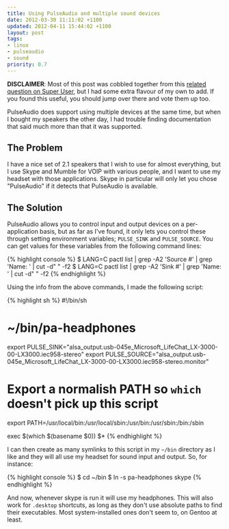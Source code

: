 ```yaml
---
title: Using PulseAudio and multiple sound devices
date: 2012-03-30 11:11:02 +1100
updated: 2012-04-11 15:44:02 +1100
layout: post
tags:
- linux
- pulseaudio
- sound
priority: 0.7
---
```


**DISCLAIMER**: Most of this post was cobbled together from this [related question on Super User][su-post],
but I had some extra flavour of my own to add. If you found this useful, you should
jump over there and vote them up too.

PulseAudio does support using multiple devices at the same time, but when I bought my
speakers the other day, I had trouble finding documentation that said much more than
that it was supported.

The Problem
-----------

I have a nice set of 2.1 speakers that I wish to use for almost everything, but I use
Skype and Mumble for VOIP with various people, and I want to use my headset with those
applications. Skype in particular will only let you chose "PulseAudio" if it detects
that PulseAudio is available.

The Solution
------------

PulseAudio allows you to control input and output devices on a per-application basis,
but as far as I've found, it only lets you control these through setting environment
variables; `PULSE_SINK` and `PULSE_SOURCE`. You can get values for these variables
from the following command lines:

{% highlight console %}
$ LANG=C pactl list | grep -A2 'Source #' | grep 'Name: ' | cut -d" " -f2
$ LANG=C pactl list | grep -A2 'Sink #' | grep 'Name: ' | cut -d" " -f2
{% endhighlight %}

Using the info from the above commands, I made the following script:

{% highlight sh %}
#!/bin/sh
# ~/bin/pa-headphones

export PULSE_SINK="alsa_output.usb-045e_Microsoft_LifeChat_LX-3000-00-LX3000.iec958-stereo"
export PULSE_SOURCE="alsa_output.usb-045e_Microsoft_LifeChat_LX-3000-00-LX3000.iec958-stereo.monitor"

# Export a normalish PATH so `which` doesn't pick up this script
export PATH=/usr/local/bin:/usr/local/sbin:/usr/bin:/usr/sbin:/bin:/sbin

exec $(which $(basename $0)) $*
{% endhighlight %}

I can then create as many symlinks to this script in my `~/bin` directory as I like
and they will all use my headset for sound input and output. So, for instance:

{% highlight console %}
$ cd ~/bin
$ ln -s pa-headphones skype
{% endhighlight %}

And now, whenever skype is run it will use my headphones. This will also work for
`.desktop` shortcuts, as long as they don't use absolute paths to find their
executables. Most system-installed ones don't seem to, on Gentoo at least.

[su-post]: http://superuser.com/q/182149/5313
